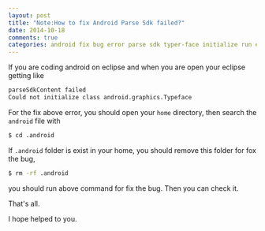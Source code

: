 ```yaml
---
layout: post
title: "Note:How to fix Android Parse Sdk failed?"
date: 2014-10-18
comments: true
categories: android fix bug error parse sdk typer-face initialize run eclipse en
---
```


If you are coding android on eclipse and when you are open your eclipse getting like

```xml
parseSdkContent failed
Could not initialize class android.graphics.Typeface
```
For the fix above error, you should open your `home` directory, then search the `android` file with

```bash
$ cd .android
```

<!-- more -->

If `.android` folder is exist in your home, you should remove this folder for fox the bug,

```bash
$ rm -rf .android
```

you should run above command for fix the bug. Then you can check it.

That's all.

I hope helped to you.
